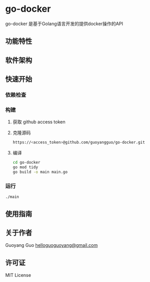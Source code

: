 # go-docker

go-docker 是基于Golang语言开发的提供docker操作的API

## 功能特性

## 软件架构

## 快速开始

### 依赖检查

### 构建

1. 获取 github access token

2. 克隆源码

   ```bash
   https://<access_token>@github.com/guoyangguo/go-docker.git
   ```

3. 编译

   ```bash
   cd go-docker
   go mod tidy
   go build -o main main.go
   ```

### 运行

```
./main
```

## 使用指南

<!--描述如何使用项目 -->

## 关于作者

Guoyang Guo <helloguoguoyang@gmail.com>

## 许可证

MIT License